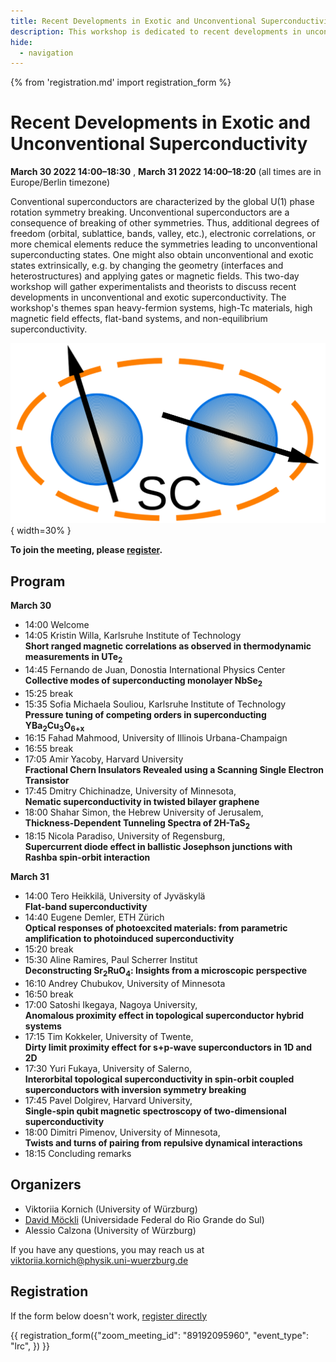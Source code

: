 ```yaml
---
title: Recent Developments in Exotic and Unconventional Superconductivity
description: This workshop is dedicated to recent developments in unconventional and non-equilibrium superconductivity and superconductivity in exotic systems, e.g. flat-band systems.
hide:
  - navigation
---
```

{% from 'registration.md' import registration_form %}

# Recent Developments in Exotic and Unconventional Superconductivity
**<time data-format="MMMM D YYYY H:mm" datetime="2022-03-30T14:00:00+02:00">March 30 2022 14:00</time>–<time data-format="H:mm" datetime="2022-03-30T18:30:00+02:00">18:30</time>** , **<time data-format="MMMM D YYYY H:mm" datetime="2022-03-31T14:00:00+02:00">March 31 2022 14:00</time>–<time data-format="H:mm" datetime="2022-03-31T18:20:00+02:00">18:20</time>** (all times are in <span id="timezone">Europe/Berlin</span> timezone)

Conventional superconductors are characterized by the global U(1) phase rotation symmetry breaking. Unconventional superconductors are a consequence of breaking of other symmetries. Thus, additional degrees of freedom (orbital, sublattice, bands, valley, etc.), electronic correlations, or more chemical elements reduce the symmetries leading to unconventional superconducting states. One might also obtain unconventional and exotic states extrinsically, e.g. by changing the geometry (interfaces and heterostructures) and applying gates or magnetic fields. This two-day workshop will gather experimentalists and theorists to discuss recent developments in unconventional and exotic superconductivity. The workshop's themes span heavy-fermion systems, high-Tc materials, high magnetic field effects, flat-band systems, and non-equilibrium superconductivity. 

![](media/Logo_Unconv_SC.svg){ width=30% } 

**To join the meeting, please [register](#registration).**

## Program

**<time data-format="MMMM D" datetime="2021-03-30T14:00:00+02:00">March 30</time>**

- <time data-format="H:mm" datetime="2022-03-30T14:00:00+02:00">14:00</time> Welcome
- <time data-format="H:mm" datetime="2022-03-30T14:05:00+02:00">14:05</time> Kristin Willa, Karlsruhe Institute of Technology  
**Short ranged magnetic correlations as observed in thermodynamic measurements in UTe<sub>2</sub>**
- <time data-format="H:mm" datetime="2022-03-30T14:45:00+02:00">14:45</time> Fernando de Juan, Donostia International Physics Center  
**Collective modes of superconducting monolayer NbSe<sub>2</sub>**
- <time data-format="H:mm" datetime="2022-03-30T15:25:00+02:00">15:25</time> break
- <time data-format="H:mm" datetime="2022-03-30T15:35:00+02:00">15:35</time> Sofia Michaela Souliou, Karlsruhe Institute of Technology  
**Pressure tuning of competing orders in superconducting YBa<sub>2</sub>Cu<sub>3</sub>O<sub>6+x</sub>**
- <time data-format="H:mm" datetime="2022-03-30T16:15:00+02:00">16:15</time> Fahad Mahmood, University of Illinois Urbana-Champaign
- <time data-format="H:mm" datetime="2022-03-30T16:55:00+02:00">16:55</time> break
- <time data-format="H:mm" datetime="2022-03-30T17:05:00+02:00">17:05</time> Amir Yacoby, Harvard University  
**Fractional Chern Insulators Revealed using a Scanning Single Electron Transistor**
- <time data-format="H:mm" datetime="2022-03-30T17:45:00+02:00">17:45</time> Dmitry Chichinadze, University of Minnesota,   
**Nematic superconductivity in twisted bilayer graphene**
- <time data-format="H:mm" datetime="2022-03-30T18:00:00+02:00">18:00</time> Shahar Simon, the Hebrew University of Jerusalem,  
**Thickness-Dependent Tunneling Spectra of 2H-TaS<sub>2</sub>** 
- <time data-format="H:mm" datetime="2022-03-30T18:15:00+02:00">18:15</time> Nicola Paradiso, University of Regensburg,  
**Supercurrent diode effect in ballistic Josephson junctions with Rashba spin-orbit interaction**


**<time data-format="MMMM D" datetime="2021-03-31T14:00:00+02:00">March 31</time>**

- <time data-format="H:mm" datetime="2022-03-31T14:00:00+02:00">14:00</time> Tero Heikkilä, University of Jyväskylä  
**Flat-band superconductivity**
- <time data-format="H:mm" datetime="2022-03-31T14:40:00+02:00">14:40</time> Eugene Demler, ETH Zürich  
**Optical responses of photoexcited materials: from parametric 
amplification to photoinduced superconductivity**
- <time data-format="H:mm" datetime="2022-03-31T15:20:00+02:00">15:20</time> break
- <time data-format="H:mm" datetime="2022-03-31T15:30:00+02:00">15:30</time> Aline Ramires, Paul Scherrer Institut  
**Deconstructing Sr<sub>2</sub>RuO<sub>4</sub>: Insights from a microscopic perspective**
- <time data-format="H:mm" datetime="2022-03-31T16:10:00+02:00">16:10</time> Andrey Chubukov, University of Minnesota
- <time data-format="H:mm" datetime="2022-03-31T16:50:00+02:00">16:50</time> break
- <time data-format="H:mm" datetime="2022-03-31T17:00:00+02:00">17:00</time> Satoshi Ikegaya, Nagoya University,  
**Anomalous proximity effect in topological superconductor hybrid systems**
- <time data-format="H:mm" datetime="2022-03-31T17:15:00+02:00">17:15</time> Tim Kokkeler, University of Twente,  
**Dirty limit proximity effect for s+p-wave superconductors in 1D and 2D**
- <time data-format="H:mm" datetime="2022-03-31T17:30:00+02:00">17:30</time> Yuri Fukaya, University of Salerno,  
**Interorbital topological superconductivity in spin-orbit coupled superconductors with inversion symmetry breaking**
- <time data-format="H:mm" datetime="2022-03-31T17:45:00+02:00">17:45</time> Pavel Dolgirev, Harvard University,  
**Single-spin qubit magnetic spectroscopy of two-dimensional superconductivity**
- <time data-format="H:mm" datetime="2022-03-31T18:00:00+02:00">18:00</time> Dimitri Pimenov, University of Minnesota,  
**Twists and turns of pairing from repulsive dynamical interactions**
- <time data-format="H:mm" datetime="2022-03-31T18:15:00+02:00">18:15</time> Concluding remarks


## Organizers

* Viktoriia Kornich (University of Würzburg)
* [David Möckli](https://sites.google.com/view/mockli/) (Universidade Federal do Rio Grande do Sul)
* Alessio Calzona (University of Würzburg)

If you have any questions, you may reach us at viktoriia.kornich@physik.uni-wuerzburg.de

## Registration

If the form below doesn't work, [register directly](https://virtualscienceforum-org.zoom.us/meeting/register/tZ0sfuuopz4jHNTVEei8tOZmrFgr3j0mcs0k)

{{ registration_form({"zoom_meeting_id": "89192095960", "event_type": "lrc", }) }}
